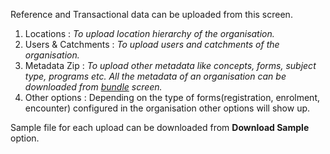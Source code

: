 Reference and Transactional data can be uploaded from this screen.

1. Locations : _To upload location hierarchy of the organisation._
2. Users & Catchments : _To upload users and catchments of the organisation._
3. Metadata Zip : _To upload other metadata like concepts, forms, subject type, programs etc. All the metadata of an organisation can be downloaded from [bundle](#/appdesigner/bundle) screen._
4. Other options : Depending on the type of forms(registration, enrolment, encounter) configured in the organisation other options will show up.

Sample file for each upload can be downloaded from **Download Sample** option.
